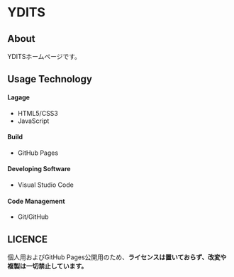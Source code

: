 
# YDITS

## About
YDITSホームページです。  

## Usage Technology

#### Lagage
- HTML5/CSS3
- JavaScript

#### Build
- GitHub Pages

#### Developing Software
- Visual Studio Code

#### Code Management
- Git/GitHub

## LICENCE
個人用およびGitHub Pages公開用のため、**ライセンスは置いておらず、改変や複製は一切禁止しています。**

